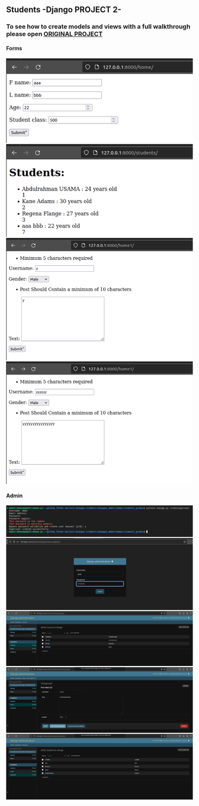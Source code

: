 ## **Students -Django PROJECT 2-**

### To see how to create models and views with a full walkthrough please open [ORIGINAL PROJECT](https://github.com/abdulrahman102/Django2-students)

#### **Forms**  
![](https://github.com/abdulrahman102/Django2-students/blob/master/screenshots/16.png)  
![](https://github.com/abdulrahman102/Django2-students/blob/master/screenshots/17.png)  
![](https://github.com/abdulrahman102/Django2-students/blob/master/screenshots/18.png)  
![](https://github.com/abdulrahman102/Django2-students/blob/master/screenshots/19.png)  

#### **Admin**  
![](https://github.com/abdulrahman102/Django2-students/blob/master/screenshots/20.png)  
![](https://github.com/abdulrahman102/Django2-students/blob/master/screenshots/21.png)  
![](https://github.com/abdulrahman102/Django2-students/blob/master/screenshots/22.png)  
![](https://github.com/abdulrahman102/Django2-students/blob/master/screenshots/23.png)  
![](https://github.com/abdulrahman102/Django2-students/blob/master/screenshots/24.png)  



